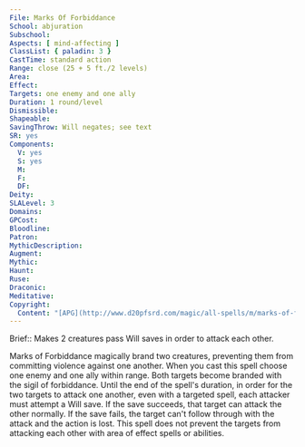 ```yaml
---
File: Marks Of Forbiddance
School: abjuration
Subschool: 
Aspects: [ mind-affecting ]
ClassList: { paladin: 3 }
CastTime: standard action
Range: close (25 + 5 ft./2 levels)
Area: 
Effect: 
Targets: one enemy and one ally
Duration: 1 round/level
Dismissible: 
Shapeable: 
SavingThrow: Will negates; see text
SR: yes
Components:
  V: yes
  S: yes
  M: 
  F: 
  DF: 
Deity: 
SLALevel: 3
Domains: 
GPCost: 
Bloodline: 
Patron: 
MythicDescription: 
Augment: 
Mythic: 
Haunt: 
Ruse: 
Draconic: 
Meditative: 
Copyright:
  Content: "[APG](http://www.d20pfsrd.com/magic/all-spells/m/marks-of-forbiddance)"
---
```

Brief:: Makes 2 creatures pass Will saves in order to attack each other.

Marks of Forbiddance magically brand two creatures, preventing them from committing violence against one another. When you cast this spell choose one enemy and one ally within range. Both targets become branded with the sigil of forbiddance. Until the end of the spell's duration, in order for the two targets to attack one another, even with a targeted spell, each attacker must attempt a Will save. If the save succeeds, that target can attack the other normally.  If the save fails, the target can't follow through with the attack and the action is lost. This spell does not prevent the targets from attacking each other with area of effect spells or abilities.
